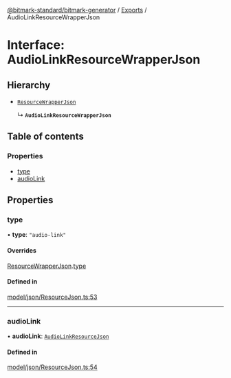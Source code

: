 [@bitmark-standard/bitmark-generator](../API.md) / [Exports](../modules.md) / AudioLinkResourceWrapperJson

# Interface: AudioLinkResourceWrapperJson

## Hierarchy

- [`ResourceWrapperJson`](ResourceWrapperJson.md)

  ↳ **`AudioLinkResourceWrapperJson`**

## Table of contents

### Properties

- [type](AudioLinkResourceWrapperJson.md#type)
- [audioLink](AudioLinkResourceWrapperJson.md#audioLink)

## Properties

### type

• **type**: ``"audio-link"``

#### Overrides

[ResourceWrapperJson](ResourceWrapperJson.md).[type](ResourceWrapperJson.md#type)

#### Defined in

[model/json/ResourceJson.ts:53](https://github.com/getMoreBrain/bitmark-generator/blob/416295c/src/model/json/ResourceJson.ts#L53)

___

### audioLink

• **audioLink**: [`AudioLinkResourceJson`](AudioLinkResourceJson.md)

#### Defined in

[model/json/ResourceJson.ts:54](https://github.com/getMoreBrain/bitmark-generator/blob/416295c/src/model/json/ResourceJson.ts#L54)
